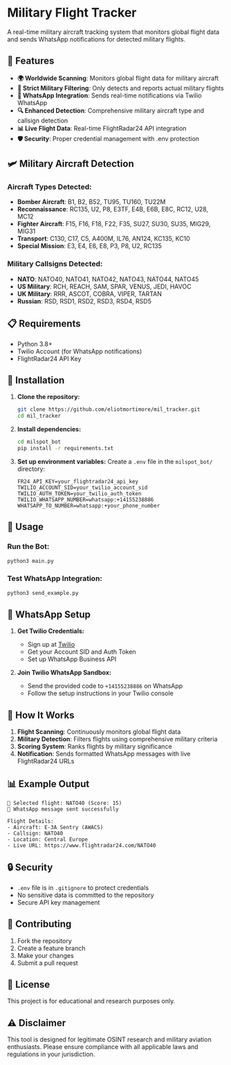 # Military Flight Tracker

A real-time military aircraft tracking system that monitors global flight data and sends WhatsApp notifications for detected military flights.

## 🚀 Features

- **🌍 Worldwide Scanning**: Monitors global flight data for military aircraft
- **🎯 Strict Military Filtering**: Only detects and reports actual military flights
- **📱 WhatsApp Integration**: Sends real-time notifications via Twilio WhatsApp
- **🔍 Enhanced Detection**: Comprehensive military aircraft type and callsign detection
- **📊 Live Flight Data**: Real-time FlightRadar24 API integration
- **🛡️ Security**: Proper credential management with .env protection

## 🛩️ Military Aircraft Detection

### Aircraft Types Detected:

- **Bomber Aircraft**: B1, B2, B52, TU95, TU160, TU22M
- **Reconnaissance**: RC135, U2, P8, E3TF, E4B, E6B, E8C, RC12, U28, MC12
- **Fighter Aircraft**: F15, F16, F18, F22, F35, SU27, SU30, SU35, MIG29, MIG31
- **Transport**: C130, C17, C5, A400M, IL76, AN124, KC135, KC10
- **Special Mission**: E3, E4, E6, E8, P3, P8, U2, RC135

### Military Callsigns Detected:

- **NATO**: NATO40, NATO41, NATO42, NATO43, NATO44, NATO45
- **US Military**: RCH, REACH, SAM, SPAR, VENUS, JEDI, HAVOC
- **UK Military**: RRR, ASCOT, COBRA, VIPER, TARTAN
- **Russian**: RSD, RSD1, RSD2, RSD3, RSD4, RSD5

## 📋 Requirements

- Python 3.8+
- Twilio Account (for WhatsApp notifications)
- FlightRadar24 API Key

## 🚀 Installation

1. **Clone the repository:**

   ```bash
   git clone https://github.com/eliotmortimore/mil_tracker.git
   cd mil_tracker
   ```

2. **Install dependencies:**

   ```bash
   cd milspot_bot
   pip install -r requirements.txt
   ```

3. **Set up environment variables:**
   Create a `.env` file in the `milspot_bot/` directory:
   ```env
   FR24_API_KEY=your_flightradar24_api_key
   TWILIO_ACCOUNT_SID=your_twilio_account_sid
   TWILIO_AUTH_TOKEN=your_twilio_auth_token
   TWILIO_WHATSAPP_NUMBER=whatsapp:+14155238886
   WHATSAPP_TO_NUMBER=whatsapp:+your_phone_number
   ```

## 🔧 Usage

### Run the Bot:

```bash
python3 main.py
```

### Test WhatsApp Integration:

```bash
python3 send_example.py
```

## 📱 WhatsApp Setup

1. **Get Twilio Credentials:**

   - Sign up at [Twilio](https://www.twilio.com/)
   - Get your Account SID and Auth Token
   - Set up WhatsApp Business API

2. **Join Twilio WhatsApp Sandbox:**
   - Send the provided code to `+14155238886` on WhatsApp
   - Follow the setup instructions in your Twilio console

## 🎯 How It Works

1. **Flight Scanning**: Continuously monitors global flight data
2. **Military Detection**: Filters flights using comprehensive military criteria
3. **Scoring System**: Ranks flights by military significance
4. **Notification**: Sends formatted WhatsApp messages with live FlightRadar24 URLs

## 📊 Example Output

```
🎯 Selected flight: NATO40 (Score: 15)
📱 WhatsApp message sent successfully

Flight Details:
- Aircraft: E-3A Sentry (AWACS)
- Callsign: NATO40
- Location: Central Europe
- Live URL: https://www.flightradar24.com/NATO40
```

## 🔒 Security

- `.env` file is in `.gitignore` to protect credentials
- No sensitive data is committed to the repository
- Secure API key management

## 🤝 Contributing

1. Fork the repository
2. Create a feature branch
3. Make your changes
4. Submit a pull request

## 📄 License

This project is for educational and research purposes only.

## ⚠️ Disclaimer

This tool is designed for legitimate OSINT research and military aviation enthusiasts. Please ensure compliance with all applicable laws and regulations in your jurisdiction.
